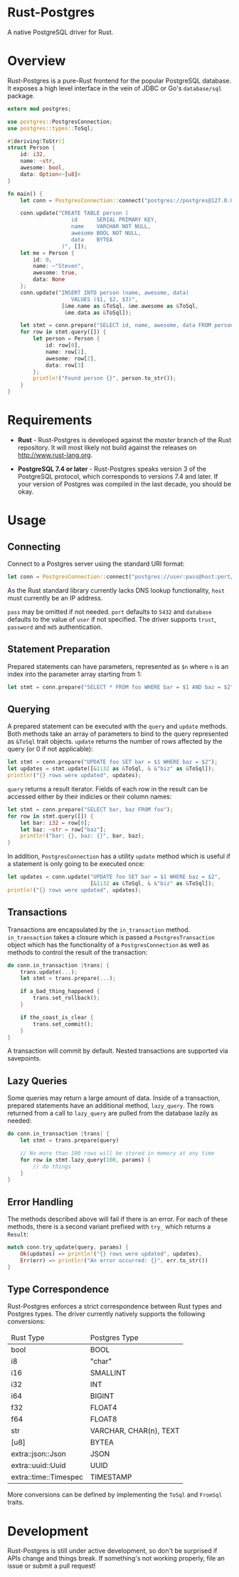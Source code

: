 Rust-Postgres
=============
A native PostgreSQL driver for Rust.

Overview
========
Rust-Postgres is a pure-Rust frontend for the popular PostgreSQL database. It
exposes a high level interface in the vein of JDBC or Go's `database/sql`
package.
```rust
extern mod postgres;

use postgres::PostgresConnection;
use postgres::types::ToSql;

#[deriving(ToStr)]
struct Person {
    id: i32,
    name: ~str,
    awesome: bool,
    data: Option<~[u8]>
}

fn main() {
    let conn = PostgresConnection::connect("postgres://postgres@127.0.0.1");

    conn.update("CREATE TABLE person (
                    id      SERIAL PRIMARY KEY,
                    name    VARCHAR NOT NULL,
                    awesome BOOL NOT NULL,
                    data    BYTEA
                 )", []);
    let me = Person {
        id: 0,
        name: ~"Steven",
        awesome: true,
        data: None
    };
    conn.update("INSERT INTO person (name, awesome, data)
                    VALUES ($1, $2, $3)",
                 [&me.name as &ToSql, &me.awesome as &ToSql,
                  &me.data as &ToSql]);

    let stmt = conn.prepare("SELECT id, name, awesome, data FROM person");
    for row in stmt.query([]) {
        let person = Person {
            id: row[0],
            name: row[1],
            awesome: row[2],
            data: row[3]
        };
        println!("Found person {}", person.to_str());
    }
}
```

Requirements
============

* **Rust** - Rust-Postgres is developed against the *master* branch of the Rust
    repository. It will most likely not build against the releases on
    http://www.rust-lang.org.

* **PostgreSQL 7.4 or later** - Rust-Postgres speaks version 3 of the
    PostgreSQL protocol, which corresponds to versions 7.4 and later. If your
    version of Postgres was compiled in the last decade, you should be okay.

Usage
=====

Connecting
----------
Connect to a Postgres server using the standard URI format:
```rust
let conn = PostgresConnection::connect("postgres://user:pass@host:port/database?arg1=val1&arg2=val2");
```
As the Rust standard library currently lacks DNS lookup functionality, `host`
must currently be an IP address.

`pass` may be omitted if not needed. `port` defaults to `5432` and `database`
defaults to the value of `user` if not specified. The driver supports `trust`,
`password` and `md5` authentication.

Statement Preparation
---------------------
Prepared statements can have parameters, represented as `$n` where `n` is an
index into the parameter array starting from 1:
```rust
let stmt = conn.prepare("SELECT * FROM foo WHERE bar = $1 AND baz = $2");
```

Querying
--------
A prepared statement can be executed with the `query` and `update` methods.
Both methods take an array of parameters to bind to the query represented as
`&ToSql` trait objects. `update` returns the number of rows affected by the
query (or 0 if not applicable):
```rust
let stmt = conn.prepare("UPDATE foo SET bar = $1 WHERE baz = $2");
let updates = stmt.update([&1i32 as &ToSql, & &"biz" as &ToSql]);
println!("{} rows were updated", updates);
```
`query` returns a result iterator. Fields of each row in the result can be
accessed either by their indicies or their column names:
```rust
let stmt = conn.prepare("SELECT bar, baz FROM foo");
for row in stmt.query([]) {
    let bar: i32 = row[0];
    let baz: ~str = row["baz"];
    println!("bar: {}, baz: {}", bar, baz);
}
```
In addition, `PostgresConnection` has a utility `update` method which is useful
if a statement is only going to be executed once:
```rust
let updates = conn.update("UPDATE foo SET bar = $1 WHERE baz = $2",
                          [&1i32 as &ToSql, & &"biz" as &ToSql]);
println!("{} rows were updated", updates);
```

Transactions
------------
Transactions are encapsulated by the `in_transaction` method. `in_transaction`
takes a closure which is passed a `PostgresTransaction` object which has the
functionality of a `PostgresConnection` as well as methods to control the
result of the transaction:
```rust
do conn.in_transaction |trans| {
    trans.update(...);
    let stmt = trans.prepare(...);

    if a_bad_thing_happened {
        trans.set_rollback();
    }

    if the_coast_is_clear {
        trans.set_commit();
    }
}
```
A transaction will commit by default. Nested transactions are supported via
savepoints.

Lazy Queries
------------
Some queries may return a large amount of data. Inside of a transaction,
prepared statements have an additional method, `lazy_query`. The rows returned
from a call to `lazy_query` are pulled from the database lazily as needed:
```rust
do conn.in_transaction |trans| {
    let stmt = trans.prepare(query)

    // No more than 100 rows will be stored in memory at any time
    for row in stmt.lazy_query(100, params) {
        // do things
    }
}
```

Error Handling
--------------
The methods described above will fail if there is an error. For each of these
methods, there is a second variant prefixed with `try_` which returns a
`Result`:
```rust
match conn.try_update(query, params) {
    Ok(updates) => println!("{} rows were updated", updates),
    Err(err) => println!("An error occurred: {}", err.to_str())
}
```

Type Correspondence
-------------------
Rust-Postgres enforces a strict correspondence between Rust types and Postgres
types. The driver currently natively supports the following conversions:

<table>
    <thead>
        <tr>
            <td>Rust Type</td>
            <td>Postgres Type</td>
        </tr>
    </thead>
    <tbody>
        <tr>
            <td>bool</td>
            <td>BOOL</td>
        </tr>
        <tr>
            <td>i8</td>
            <td>"char"</td>
        </tr>
        <tr>
            <td>i16</td>
            <td>SMALLINT</td>
        </tr>
        <tr>
            <td>i32</td>
            <td>INT</td>
        </tr>
        <tr>
            <td>i64</td>
            <td>BIGINT</td>
        </tr>
        <tr>
            <td>f32</td>
            <td>FLOAT4</td>
        </tr>
        <tr>
            <td>f64</td>
            <td>FLOAT8</td>
        </tr>
        <tr>
            <td>str</td>
            <td>VARCHAR, CHAR(n), TEXT</td>
        </tr>
        <tr>
            <td>[u8]</td>
            <td>BYTEA</td>
        </tr>
        <tr>
            <td>extra::json::Json</td>
            <td>JSON</td>
        </tr>
        <tr>
            <td>extra::uuid::Uuid</td>
            <td>UUID</td>
        </tr>
        <tr>
            <td>extra::time::Timespec</td>
            <td>TIMESTAMP</td>
        </tr>
    </tbody>
</table>

More conversions can be defined by implementing the `ToSql` and `FromSql`
traits.

Development
===========
Rust-Postgres is still under active development, so don't be surprised if APIs
change and things break. If something's not working properly, file an issue or
submit a pull request!
